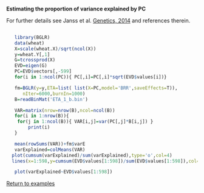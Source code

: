 **Estimating the proportion of variance explained by PC**

For further details see Janss et al. [Genetics, 2014](http://www.ncbi.nlm.nih.gov/pubmed/?term=janss+de+los+campos+sorensen) and references therein.

```R
 
   library(BGLR)
   data(wheat)
   X=scale(wheat.X)/sqrt(ncol(X))
   y=wheat.Y[,1]
   G=tcrossprod(X)
   EVD=eigen(G)
   PC=EVD$vectors[,-599] 
   for(i in 1:ncol(PC)){ PC[,i]=PC[,i]*sqrt(EVD$values[i])}

   fm=BGLR(y=y,ETA=list( list(X=PC,model='BRR',saveEffects=T)),
	  nIter=6000,burnIn=1000)
   B=readBinMat('ETA_1_b.bin')

   VAR=matrix(nrow=nrow(B),ncol=ncol(B))
   for(i in 1:nrow(B)){
	for(j in 1:ncol(B)){ VAR[i,j]=var(PC[,j]*B[i,j]) }
        print(i)
   }

   mean(rowSums(VAR))+fm$varE
   varExplained=colMeans(VAR)
  plot(cumsum(varExplained)/sum(varExplained),type='o',col=4)
  lines(x=1:598,y=cumsum(EVD$values[1:598])/sum(EVD$values[1:598]),col=2,lty=2)

   plot(varExplained~EVD$values[1:598])
```

[Return to examples](https://github.com/gdlc/BGLR-R/blob/master/README.md)
